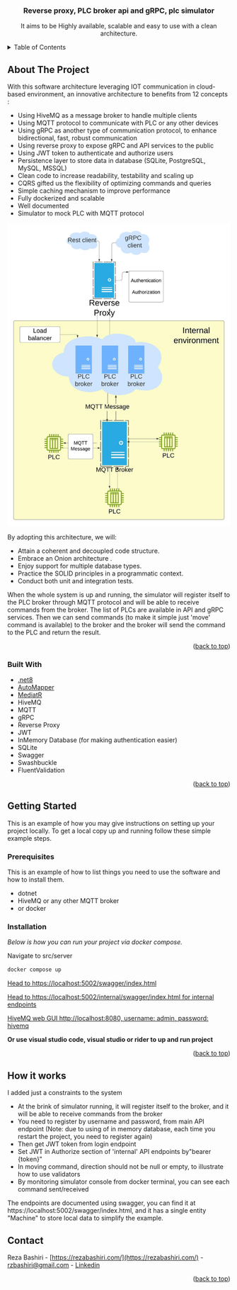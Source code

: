 <div id="top"></div>

<div align="center">

  <h3 align="center">Reverse proxy, PLC broker api and gRPC, plc simulator</h3>

  <p align="center">
It aims to be Highly available, scalable and easy to use with a clean architecture.

  </p>
</div>

<!-- TABLE OF CONTENTS -->
<details>
  <summary>Table of Contents</summary>
  <ol>
    <li>
      <a href="#about-the-project">About The Project</a>
      <ul>
        <li><a href="#built-with">Built With</a></li>
      </ul>
    </li>
    <li>
      <a href="#getting-started">Getting Started</a>
      <ul>
        <li><a href="#prerequisites">Prerequisites</a></li>
        <li><a href="#installation">Installation</a></li>
        <li><a href="#how-it-works">How it works</a></li>
      </ul>
    </li>
    <li><a href="#contact">Contact</a></li>
  </ol>
</details>

<!-- ABOUT THE PROJECT -->

## About The Project

With this software architecture leveraging IOT communication in cloud-based
environment, an innovative architecture to benefits from 12 concepts :

- Using HiveMQ as a message broker to handle multiple clients
- Using MQTT protocol to communicate with PLC or any other devices
- Using gRPC as another type of communication protocol, to enhance
  bidirectional, fast, robust communication
- Using reverse proxy to expose gRPC and API services to the public
- Using JWT token to authenticate and authorize users
- Persistence layer to store data in database (SQLite, PostgreSQL, MySQL, MSSQL)
- Clean code to increase readability, testability and scaling up
- CQRS gifted us the flexibility of optimizing commands and queries
- Simple caching mechanism to improve performance
- Fully dockerized and scalable
- Well documented
- Simulator to mock PLC with MQTT protocol

![Figure 1: Software architecture](Architecture.jpeg)

By adopting this architecture, we will:

- Attain a coherent and decoupled code structure.
- Embrace an Onion architecture .
- Enjoy support for multiple database types.
- Practice the SOLID principles in a programmatic context.
- Conduct both unit and integration tests.

When the whole system is up and running, the simulator will register itself to
the PLC broker through MQTT protocol and will be able to receive commands from
the broker. The list of PLCs are available in API and gRPC services. Then we can
send commands (to make it simple just 'move' command is available) to the broker
and the broker will send the command to the PLC and return the result.

<p align="right">(<a href="#top">back to top</a>)</p>

### Built With

- [.net8](https://dotnet.microsoft.com/en-us/download/dotnet/8.0)
- [AutoMapper](https://github.com/AutoMapper/AutoMapper)
- [MediatR](https://github.com/jbogard/MediatR)
- HiveMQ
- MQTT
- gRPC
- Reverse Proxy
- JWT
- InMemory Database (for making authentication easier)
- SQLite
- Swagger
- Swashbuckle
- FluentValidation

<p align="right">(<a href="#top">back to top</a>)</p>

<!-- GETTING STARTED -->

## Getting Started

This is an example of how you may give instructions on setting up your project
locally. To get a local copy up and running follow these simple example steps.

### Prerequisites

This is an example of how to list things you need to use the software and how to
install them.

- dotnet
- HiveMQ or any other MQTT broker
- or docker

### Installation

_Below is how you can run your project via docker compose._

Navigate to src/server

```sh
docker compose up
```

[Head to https://localhost:5002/swagger/index.html](https://localhost:5002/swagger/index.html)

[Head to https://localhost:5002/internal/swagger/index.html for internal endpoints](https://localhost:5002/internal/swagger/index.html)

[HiveMQ web GUI http://localhost:8080, username: admin, password: hivemq](http://localhost:8080)

**Or use visual studio code, visual studio or rider to up and run project**

<p align="right">(<a href="#top">back to top</a>)</p>

## How it works

I added just a constraints to the system

- At the brink of simulator running, it will register itself to the broker, and
  it will be able to receive commands from the broker
- You need to register by username and password, from main API endpoint (Note:
  due to using of in memory database, each time you restart the project, you
  need to register again)
- Then get JWT token from login endpoint
- Set JWT in Authorize section of 'internal' API endpoints by"bearer {token}"
- In moving command, direction should not be null or empty, to illustrate how to
  use validators
- By monitoring simulator console from docker terminal, you can see each command
  sent/received

The endpoints are documented using swagger, you can find it at
https://localhost:5002/swagger/index.html, and it has a single entity "Machine"
to store local data to simplify the example.

<!-- CONTACT -->

## Contact

Reza Bashiri - [https://rezabashiri.com/](https://rezabashiri.com/) -
rzbashiri@gmail.com - [Linkedin](https://www.linkedin.com/in/reza-bashiri/)

<p align="right">(<a href="#top">back to top</a>)</p>
